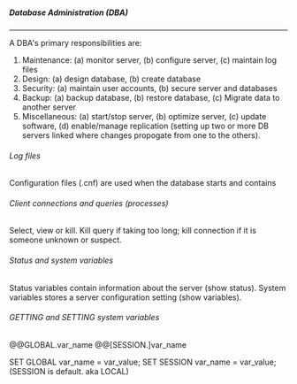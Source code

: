 ##### Database Administration (DBA)
---

A DBA's primary responsibilities are:

1. Maintenance: (a) monitor server, (b) configure server, (c) maintain log files
2. Design: (a) design database, (b) create database
3. Security: (a) maintain user accounts, (b) secure server and databases
4. Backup: (a) backup database, (b) restore database, (c) Migrate data to another server
5. Miscellaneous: (a) start/stop server, (b) optimize server, (c) update software, (d) enable/manage replication (setting up two or more DB servers linked where changes propogate from one to the others).

 
 ###### Log files
 
 Configuration files (.cnf) are used when the database starts and contains 


###### Client connections and queries (processes)

Select, view or kill.  Kill query if taking too long; kill connection if it is someone unknown or suspect.

###### Status and system variables

Status variables contain information about the server (show status).  System variables stores a server configuration setting (show variables). 

###### GETTING and SETTING system variables

@@GLOBAL.var_name
@@[SESSION.]var_name

SET GLOBAL var_name = var_value;
SET SESSION var_name = var_value;  (SESSION is default.  aka LOCAL)
